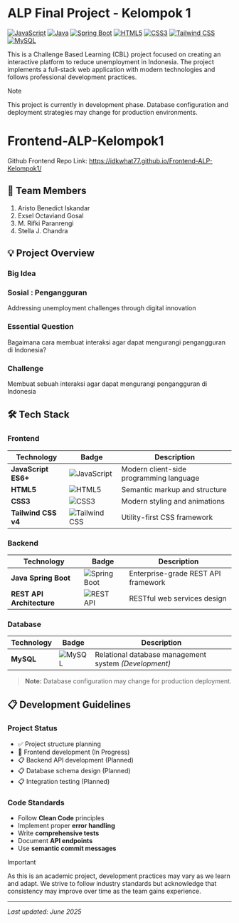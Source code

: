# ALP Final Project - Kelompok 1

[![JavaScript](https://img.shields.io/badge/JavaScript-ES6+-F7DF1E?style=flat&logo=javascript&logoColor=black)](https://developer.mozilla.org/en-US/docs/Web/JavaScript)
[![Java](https://img.shields.io/badge/Java-17+-orange?style=flat&logo=openjdk)](https://openjdk.org/)
[![Spring Boot](https://img.shields.io/badge/Spring%20Boot-3.0+-green?style=flat&logo=springboot)](https://spring.io/projects/spring-boot)
[![HTML5](https://img.shields.io/badge/HTML5-gray?style=flat&logo=html5)](https://developer.mozilla.org/en-US/docs/Web/HTML)
[![CSS3](https://img.shields.io/badge/CSS3-blue?style=flat&logo=css3)](https://developer.mozilla.org/en-US/docs/Web/CSS)
[![Tailwind CSS](https://img.shields.io/badge/Tailwind%20CSS-v4-38B2AC?style=flat&logo=tailwindcss)](https://tailwindcss.com/)
[![MySQL](https://img.shields.io/badge/MySQL-8.0+-4479A1?style=flat&logo=mysql&logoColor=white)](https://www.mysql.com/)

This is a Challenge Based Learning (CBL) project focused on creating an interactive platform to reduce unemployment in Indonesia. The project implements a full-stack web application with modern technologies and follows professional development practices.

> [!NOTE]
> This project is currently in development phase. Database configuration and deployment strategies may change for production environments.

# Frontend-ALP-Kelompok1

Github Frontend Repo Link: https://idkwhat77.github.io/Frontend-ALP-Kelompok1/

## 👥 Team Members
1. Aristo Benedict Iskandar
2. Exsel Octaviand Gosal
3. M. Rifki Paranrengi
4. Stella J. Chandra

## 💡 Project Overview

### Big Idea
### Sosial : Pengangguran 
Addressing unemployment challenges through digital innovation

### Essential Question
Bagaimana cara membuat interaksi agar dapat mengurangi pengangguran di Indonesia?

### Challenge
Membuat sebuah interaksi agar dapat mengurangi pengangguran di Indonesia

## 🛠️ Tech Stack

### Frontend
| Technology | Badge | Description |
|------------|-------|-------------|
| **JavaScript ES6+** | ![JavaScript](https://img.shields.io/badge/JavaScript-F7DF1E?style=flat&logo=javascript&logoColor=black) | Modern client-side programming language |
| **HTML5** | ![HTML5](https://img.shields.io/badge/HTML5-E34F26?style=flat&logo=html5&logoColor=white) | Semantic markup and structure |
| **CSS3** | ![CSS3](https://img.shields.io/badge/CSS3-1572B6?style=flat&logo=css3&logoColor=white) | Modern styling and animations |
| **Tailwind CSS v4** | ![Tailwind CSS](https://img.shields.io/badge/Tailwind_CSS-38B2AC?style=flat&logo=tailwind-css&logoColor=white) | Utility-first CSS framework |

### Backend
| Technology | Badge | Description |
|------------|-------|-------------|
| **Java Spring Boot** | ![Spring Boot](https://img.shields.io/badge/Spring_Boot-6DB33F?style=flat&logo=spring-boot&logoColor=white) | Enterprise-grade REST API framework |
| **REST API Architecture** | ![REST API](https://img.shields.io/badge/REST-API-02569B?style=flat&logo=fastapi&logoColor=white) | RESTful web services design |

### Database
| Technology | Badge | Description |
|------------|-------|-------------|
| **MySQL** | ![MySQL](https://img.shields.io/badge/MySQL-00000F?style=flat&logo=mysql&logoColor=white) | Relational database management system *(Development)* |

> **Note:** Database configuration may change for production deployment.

## 📋 Development Guidelines

### Project Status
- ✅ Project structure planning
- 🚧 Frontend development (In Progress)
- 📋 Backend API development (Planned)
- 📋 Database schema design (Planned)
- 📋 Integration testing (Planned)

### Code Standards
- Follow **Clean Code** principles
- Implement proper **error handling**
- Write **comprehensive tests**
- Document **API endpoints**
- Use **semantic commit messages**

> [!IMPORTANT]
> As this is an academic project, development practices may vary as we learn and adapt. We strive to follow industry standards but acknowledge that consistency may improve over time as the team gains experience.

---
*Last updated: June 2025*
